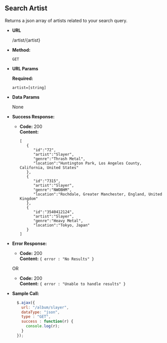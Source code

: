 **Search Artist**
----
  Returns a json array of artists related to your search query.

* **URL**

  /artist/{artist}

* **Method:**

  `GET`

*  **URL Params**

   **Required:**

   `artist=[string]`

* **Data Params**

  None

* **Success Response:**

  * **Code:** 200 <br />
    **Content:**
    ```
    [
       {
          "id":"72",
          "artist":"Slayer",
          "genre":"Thrash Metal",
          "location":"Huntington Park, Los Angeles County, California, United States"
       },
       {
          "id":"7315",
          "artist":"Slayer",
          "genre":"NWOBHM",
          "location":"Rochdale, Greater Manchester, England, United Kingdom"
       },
       {
          "id":"3540412124",
          "artist":"Slayer",
          "genre":"Heavy Metal",
          "location":"Tokyo, Japan"
       }
    ]
    ```

* **Error Response:**

  * **Code:** 200 <br />
    **Content:** `{ error : "No Results" }`

  OR

  * **Code:** 200 <br />
    **Content:** `{ error : "Unable to handle results" }`

* **Sample Call:**

  ```javascript
    $.ajax({
      url: "/album/slayer",
      dataType: "json",
      type : "GET",
      success : function(r) {
        console.log(r);
      }
    });
  ```
